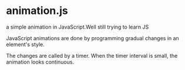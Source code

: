 # animation.js

a simple animation in JavaScript.Well still trying to learn JS

JavaScript animations are done by programming gradual changes in an element's style.

The changes are called by a timer. When the timer interval is small, the animation looks continuous.
